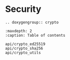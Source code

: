 Security
========

```{eval-rst}
.. doxygengroup:: crypto
```

```{toctree}
:maxdepth: 2
:caption: Table of contents

api/crypto_ed25519
api/crypto_sha256
api/crypto_utils
```

